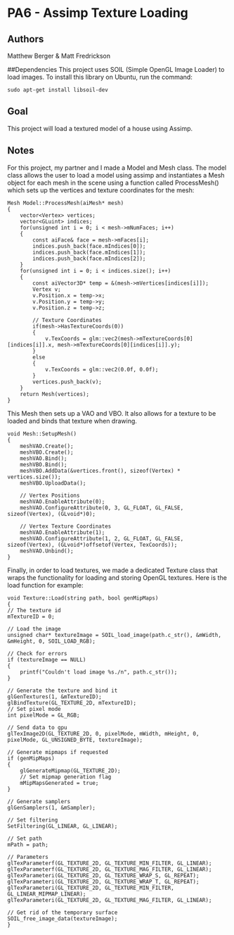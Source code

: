# PA6 - Assimp Texture Loading

## Authors
Matthew Berger & Matt Fredrickson

##Dependencies
This project uses SOIL (Simple OpenGL Image Loader) to load images. To install this library on Ubuntu, run the command:

    sudo apt-get install libsoil-dev
## Goal
This project will load a textured model of a house using Assimp.

## Notes
For this project, my partner and I made a Model and Mesh class. The model class allows the user to load a model using assimp and instantiates a Mesh object for each mesh in the scene using a function called ProcessMesh() which sets up the vertices and texture coordinates for the mesh:

    Mesh Model::ProcessMesh(aiMesh* mesh)
    {
        vector<Vertex> vertices;
        vector<GLuint> indices;
        for(unsigned int i = 0; i < mesh->mNumFaces; i++)
        {
            const aiFace& face = mesh->mFaces[i];
            indices.push_back(face.mIndices[0]);
            indices.push_back(face.mIndices[1]);
            indices.push_back(face.mIndices[2]);
        }
        for(unsigned int i = 0; i < indices.size(); i++)
        {
            const aiVector3D* temp = &(mesh->mVertices[indices[i]]);
            Vertex v;
            v.Position.x = temp->x;
            v.Position.y = temp->y;
            v.Position.z = temp->z;

            // Texture Coordinates
            if(mesh->HasTextureCoords(0))
            {
                v.TexCoords = glm::vec2(mesh->mTextureCoords[0][indices[i]].x, mesh->mTextureCoords[0][indices[i]].y);
            }
            else
            {
                v.TexCoords = glm::vec2(0.0f, 0.0f);
            }
            vertices.push_back(v);
        }
        return Mesh(vertices);
    }

This Mesh then sets up a VAO and VBO. It also allows for a texture to be loaded and binds that texture when drawing.

    void Mesh::SetupMesh()
    {
        meshVAO.Create();
        meshVBO.Create();
        meshVAO.Bind();
        meshVBO.Bind();
        meshVBO.AddData(&vertices.front(), sizeof(Vertex) * vertices.size());
        meshVBO.UploadData();

        // Vertex Positions
        meshVAO.EnableAttribute(0);
        meshVAO.ConfigureAttribute(0, 3, GL_FLOAT, GL_FALSE, sizeof(Vertex), (GLvoid*)0);

        // Vertex Texture Coordinates
        meshVAO.EnableAttribute(1);
        meshVAO.ConfigureAttribute(1, 2, GL_FLOAT, GL_FALSE, sizeof(Vertex), (GLvoid*)offsetof(Vertex, TexCoords));
        meshVAO.Unbind();
    }

Finally, in order to load textures, we made a dedicated Texture class that wraps the functionality for loading and storing OpenGL textures. Here is the load function for example:

    void Texture::Load(string path, bool genMipMaps)
    {
    // The texture id
    mTextureID = 0;

    // Load the image
    unsigned char* textureImage = SOIL_load_image(path.c_str(), &mWidth, &mHeight, 0, SOIL_LOAD_RGB);

    // Check for errors
    if (textureImage == NULL)
    {
        printf("Couldn't load image %s./n", path.c_str());
    }

    // Generate the texture and bind it
    glGenTextures(1, &mTextureID);
    glBindTexture(GL_TEXTURE_2D, mTextureID);
    // Set pixel mode
    int pixelMode = GL_RGB;

    // Send data to gpu
    glTexImage2D(GL_TEXTURE_2D, 0, pixelMode, mWidth, mHeight, 0, pixelMode, GL_UNSIGNED_BYTE, textureImage);

    // Generate mipmaps if requested
    if (genMipMaps)
    {
        glGenerateMipmap(GL_TEXTURE_2D);
        // Set mipmap generation flag
        mMipMapsGenerated = true;
    }

    // Generate samplers
    glGenSamplers(1, &mSampler);

    // Set filtering
    SetFiltering(GL_LINEAR, GL_LINEAR);

    // Set path
    mPath = path;

    // Parameters
    glTexParameterf(GL_TEXTURE_2D, GL_TEXTURE_MIN_FILTER, GL_LINEAR);
    glTexParameterf(GL_TEXTURE_2D, GL_TEXTURE_MAG_FILTER, GL_LINEAR);
    glTexParameteri(GL_TEXTURE_2D, GL_TEXTURE_WRAP_S, GL_REPEAT);
    glTexParameteri(GL_TEXTURE_2D, GL_TEXTURE_WRAP_T, GL_REPEAT);
    glTexParameteri(GL_TEXTURE_2D, GL_TEXTURE_MIN_FILTER, GL_LINEAR_MIPMAP_LINEAR);
    glTexParameteri(GL_TEXTURE_2D, GL_TEXTURE_MAG_FILTER, GL_LINEAR);

    // Get rid of the temporary surface
    SOIL_free_image_data(textureImage);
    }

